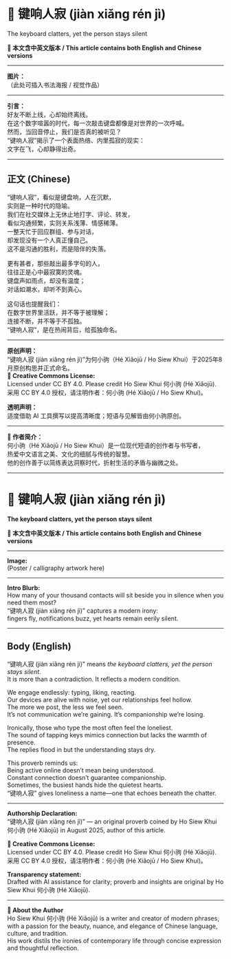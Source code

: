 <!-- 
[Metadata]
title: "📜 键响人寂 (jiàn xiǎng rén jì)"
author: Ho Siew Khui (何小驹 Hé Xiǎojū)
license: CC-BY-4.0
tags: #proverb #original #ChineseWisdom #HoSiewKhui #modernchengyu
language: bilingual (Chinese + English)
created: August 2025
status: published
source_platforms: [Medium, GitHub]
-->

# 📜 键响人寂 (jiàn xiǎng rén jì)  
The keyboard clatters, yet the person stays silent  

**📜 本文含中英文版本 / This article contains both English and Chinese versions**  
________________________________________  
**图片：**  
（此处可插入书法海报 / 视觉作品）  
________________________________________  

**引言：**  
好友不断上线，心却始终离线。  
在这个数字喧嚣的时代，每一次敲击键盘都像是对世界的一次呼喊。  
然而，当回音停止，我们是否真的被听见？  
“键响人寂”揭示了一个表面热络、内里孤寂的现实：  
文字在飞，心却静得出奇。  
________________________________________  

## 正文 (Chinese)  
“键响人寂”，看似是键盘响，人在沉默，  
实则是一种时代的隐喻。  
我们在社交媒体上无休止地打字、评论、转发，  
看似沟通频繁，实则关系浅薄、情感稀薄。  
一整天忙于回应群组、参与对话，  
却发现没有一个人真正懂自己。  
这不是沟通的胜利，而是陪伴的失落。  

更有甚者，那些敲出最多字句的人，  
往往正是心中最寂寞的灵魂。  
键盘声如雨点，却没有温度；  
对话如潮水，却听不到真心。  

这句话也提醒我们：  
在数字世界里活跃，并不等于被理解；  
连接不断，并不等于不孤独。  
“键响人寂”，是在热闹背后，给孤独命名。  
________________________________________  

**原创声明：**  
“键响人寂 (jiàn xiǎng rén jì)”为何小驹（Hé Xiǎojū / Ho Siew Khui）于2025年8月原创构思并正式命名。  
**🌿 Creative Commons License:**  
Licensed under CC BY 4.0. Please credit Ho Siew Khui 何小驹 (Hé Xiǎojū).  
采用 CC BY 4.0 授权，请注明作者：何小驹 (Hé Xiǎojū / Ho Siew Khui)。  

**透明声明：**  
适度借助 AI 工具撰写以提高清晰度；短语与见解皆由何小驹原创。  
________________________________________  

**🌿 作者简介：**  
何小驹（Hé Xiǎojū / Ho Siew Khui）是一位现代短语的创作者与书写者，  
热爱中文语言之美、文化的细腻与传统的智慧。  
他的创作善于以简练表达洞察时代，折射生活的矛盾与幽微之处。  

________________________________________  
# 📜 键响人寂 (jiàn xiǎng rén jì)  
**The keyboard clatters, yet the person stays silent**

**📜 本文含中英文版本 / This article contains both English and Chinese versions**  
________________________________________  
**Image:**  
(Poster / calligraphy artwork here)  
________________________________________  

**Intro Blurb:**  
How many of your thousand contacts will sit beside you in silence when you need them most?  
“键响人寂 (jiàn xiǎng rén jì)” captures a modern irony:  
fingers fly, notifications buzz, yet hearts remain eerily silent.  
________________________________________  

## Body (English)  
“键响人寂 (jiàn xiǎng rén jì)” means *the keyboard clatters, yet the person stays silent*.  
It is more than a contradiction. It reflects a modern condition.  

We engage endlessly: typing, liking, reacting.  
Our devices are alive with noise, yet our relationships feel hollow.  
The more we post, the less we feel seen.  
It’s not communication we’re gaining. It’s companionship we’re losing.  

Ironically, those who type the most often feel the loneliest.  
The sound of tapping keys mimics connection but lacks the warmth of presence.  
The replies flood in but the understanding stays dry.  

This proverb reminds us:  
Being active online doesn’t mean being understood.  
Constant connection doesn’t guarantee companionship.  
Sometimes, the busiest hands hide the quietest hearts.  
“键响人寂” gives loneliness a name—one that echoes beneath the chatter.  
________________________________________  

**Authorship Declaration:**  
“键响人寂 (jiàn xiǎng rén jì)” — an original proverb coined by Ho Siew Khui 何小驹 (Hé Xiǎojū) in August 2025, author of this article.  

**🌿 Creative Commons License:**  
Licensed under CC BY 4.0. Please credit Ho Siew Khui 何小驹 (Hé Xiǎojū).  
采用 CC BY 4.0 授权，请注明作者：何小驹 (Hé Xiǎojū / Ho Siew Khui)。  

**Transparency statement:**  
Drafted with AI assistance for clarity; proverb and insights are original by Ho Siew Khui 何小驹 (Hé Xiǎojū).  
________________________________________  

**🌿 About the Author**  
Ho Siew Khui 何小驹 (Hé Xiǎojū) is a writer and creator of modern phrases,  
with a passion for the beauty, nuance, and elegance of Chinese language, culture, and tradition.  
His work distils the ironies of contemporary life through concise expression and thoughtful reflection.

